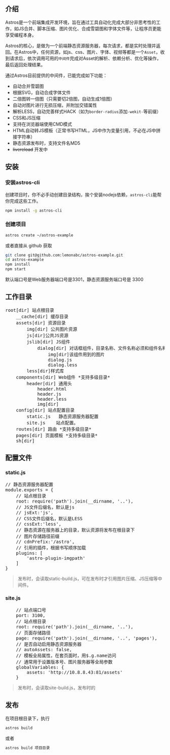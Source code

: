 ## 介绍

Astros是一个前端集成开发环境，旨在通过工具自动化完成大部分非思考性的工作，如JS合并、脚本压缩、图片优化、合成雪碧图和字体文件等，让程序员更能享受编程本身。

Astros的核心，是做为一个前端静态资源服务器，每次请求，都是实时处理并返回。在Astros中，任何资源，如js、css、图片、字体、视频等都是一个`Asset`，收到请求后，依次调用可用的`中间件`完成对Asset的解析、依赖分析、优化等操作，最后返回处理结果。

通过Astros目前提供的中间件，已能完成如下功能：

* 自动合并雪碧图
* 根据SVG，自动合成字体文件
* 二倍图转一倍图（只需要切2倍图，自动生成1倍图）
* 自动对图片进行无损压缩，并附加交错属性
* 解析LESS，自动完善样式HACK（如为`border-radius`添加`-wekit-`等前缀）
* CSS和JS压缩
* 支持在浏览器端使用CMD模式
* HTML自动转JS模板（正常书写HTML，JS中作为变量引用，不必在JS中拼接字符串）
* 静态资源发布时，支持文件名MD5
* <del>livereload</del> 开发中

## 安装


### 安装astros-cli

创建项目时，你不必手动创建目录结构，挨个安装nodejs依赖，`astros-cli`能帮你完成这些工作。

``` bash
npm install -g astros-cli
```

### 创建项目

``` bash
astros create ~/astros-example
```
或者直接从 github 获取

``` bash
git clone git@github.com:lemonabc/astros-example.git
cd astros-example
npm install
npm start
```

默认端口号是Web服务器端口号是3301，静态资源服务端口号是 3300

## 工作目录
<pre>
root[dir] 站点根目录
    __cache[dir] 缓存目录
    assets[dir] 资源目录
        img[dir] 公共图片资源
        js[dir]公共JS资源
        jslib[dir] JS组件
            dialog[dir] 对话框组件，目录名称、文件名称必须和组件名称一致
                img[dir]该组件用到的图片
                dialog.js
                dialog.less
        less[dir]样式库
    components[dir] Web组件 *支持多级目录*
        header[dir] 通用头
            header.html
            header.js
            header.less
            img[dir]
    config[dir] 站点配置目录
        static.js   静态资源服务器配置
        site.js    站点配置。
    routes[dir] 路由 *支持多级目录*
    pages[dir] 页面模板 *支持多级目录*
    sh[dir]
</pre>

## 配置文件

### static.js
<pre>
// 静态资源服务器配置
module.exports = {
    // 站点根目录
    root: require('path').join(__dirname, '..'),
    // JS文件后缀名，默认是js
    // jsExt:'js',
    // CSS文件后缀名，默认是LESS
    // cssExt:'less',
    // 静态资源在服务器上的目录，默认资源将发布在根目录下
    // 图片存储路径前缀
    // cdnPrefix:'/astro',
    // 引用的插件，根据书写顺序加载
    plugins: [
        'astro-plugin-imgpath'
    ]
}
</pre>

>发布时，会读取static-build.js，可在发布时才引用图片压缩、JS压缩等中间件。

### site.js

<pre>
    // 站点端口号
    port: 3100,
    // 站点根目录
    root: require('path').join(__dirname, '..'),
    // 页面存储路径
    page: require('path').join(__dirname, '..', 'pages'),
    // 是否自动启用静态资源服务器
    // autoAssets: false,
    // 模板全局属性，在套页面时，用$.g.name访问
    // 通常用于设置版本号、图片服务器等全局参数
    globalVariables: {
        assets: 'http://10.8.8.43:81/assets'
    }
</pre>

>发布时，会读取site-build.js，发布时的
## 发布

在项目根目录下，执行

``` bash
astros build
```

或者

``` bash
astros build 项目目录
```